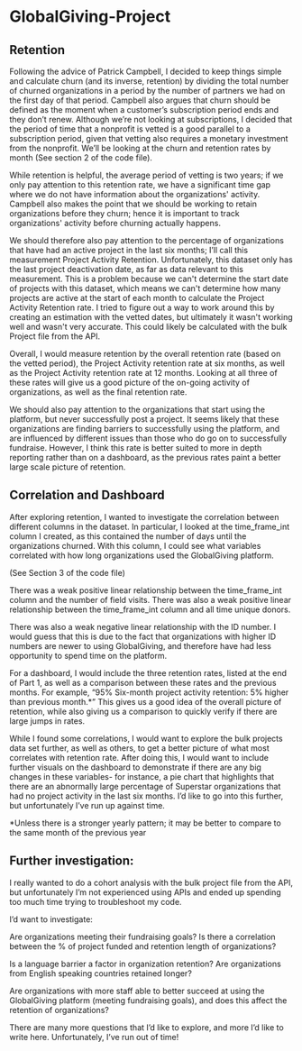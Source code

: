# GlobalGiving-Project

 ## Retention
Following the advice of Patrick Campbell, I decided to keep things simple and calculate churn (and its inverse, retention) by dividing the total number of churned organizations in a period by the number of partners we had on the first day of that period.
Campbell also argues that churn should be defined as the moment when a customer’s subscription period ends and they don’t renew. Although we’re not looking at subscriptions, I decided that the period of time that a nonprofit is vetted is a good parallel to a subscription period, given that vetting also requires a monetary investment from the nonprofit. We’ll be looking at the churn and retention rates by month (See section 2 of the code file).
 
While retention is helpful, the average period of vetting is two years; if we only pay attention to this retention rate, we have a significant time gap where we do not have information about the organizations' activity. Campbell also makes the point that we should be working to retain organizations before they churn; hence it is important to track organizations' activity before churning actually happens.

We should therefore also pay attention to the percentage of organizations that have had an active project in the last six months; I’ll call this measurement Project Activity Retention. Unfortunately, this dataset only has the last project deactivation date, as far as data relevant to this measurement. This is a problem because we can't determine the start date of projects with this dataset, which means we can't determine how many projects are active at the start of each month to calculate the Project Activity Retention rate. I tried to figure out a way to work around this by creating an estimation with the vetted dates, but ultimately it wasn't working well and wasn't very accurate. This could likely be calculated with the bulk Project file from the API.

Overall, I would measure retention by the overall retention rate (based on the vetted period), the Project Activity retention rate at six months, as well as the Project Activity retention rate at 12 months. Looking at all three of these rates will give us a good picture of the on-going activity of organizations, as well as the final retention rate.

We should also pay attention to the organizations that start using the platform, but never successfully post a project. It seems likely that these organizations are finding barriers to successfully using the platform, and are influenced by different issues than those who do go on to successfully fundraise. However, I think this rate is better suited to more in depth reporting rather than on a dashboard, as the previous rates paint a better large scale picture of retention. 
 
## Correlation and Dashboard
After exploring retention, I wanted to investigate the correlation between different columns in the dataset. In particular, I looked at the time_frame_int column I created, as this contained the number of days until the organizations churned. With this column, I could see what variables correlated with how long organizations used the GlobalGiving platform.

(See Section 3 of the code file)

There was a weak positive linear relationship between the time_frame_int column and  the number of field visits. There was also a weak positive linear relationship between the time_frame_int column and all time unique donors.

There was also a weak negative linear relationship with the ID number. I would guess that this is due to the fact that organizations with higher ID numbers are newer to using GlobalGiving, and therefore have had less opportunity to spend time on the platform.


For a dashboard, I would include the three retention rates, listed at the end of Part 1, as well as a comparison between these rates and the previous months. For example, “95% Six-month project activity retention: 5% higher than previous month.*” This gives us a good idea of the overall picture of retention, while also giving us a comparison to quickly verify if there are large jumps in rates. 

While I found some correlations, I would want to explore the bulk projects data set further, as well as others, to get a better picture of what most correlates with retention rate. After doing this, I would want to include further visuals on the dashboard to demonstrate if there are any big changes in these variables- for instance, a pie chart that highlights that there are an abnormally large percentage of Superstar organizations that had no project activity in the last six months. I’d like to go into this further, but unfortunately I’ve run up against time. 

*Unless there is a stronger yearly pattern; it may be better to compare to the same month of the previous year

## Further investigation:

I really wanted to do a cohort analysis with the bulk project file from the API, but unfortunately I’m not experienced using APIs and ended up spending too much time trying to troubleshoot my code. 

I’d want to investigate:

Are organizations meeting their fundraising goals? 
Is there a correlation between the % of project funded and retention length of organizations?

Is a language barrier a factor in organization retention?
Are organizations from English speaking countries retained longer? 

Are organizations with more staff able to better succeed at using the GlobalGiving platform (meeting fundraising goals), and does this affect the retention of organizations? 

There are many more questions that I’d like to explore, and more I’d like to write here. Unfortunately, I’ve run out of time!

